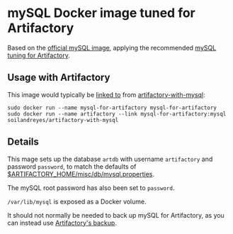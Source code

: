 # mySQL Docker image tuned for Artifactory

Based on the [official mySQL image](https://registry.hub.docker.com/_/mysql/),
applying the recommended [mySQL tuning for Artifactory](https://www.jfrog.com/confluence/display/RTF/MySQL).

## Usage with Artifactory

This image would typically be [linked to](https://docs.docker.com/userguide/dockerlinks/) 
from [artifactory-with-mysql](https://registry.hub.docker.com/u/soilandreyes/artifactory-with-mysql/):

    sudo docker run --name mysql-for-artifactory mysql-for-artifactory
    sudo docker run --name artifactory --link mysql-for-artifactory:mysql soilandreyes/artifactory-with-mysql


## Details

This mage sets up the database `artdb` with username `artifactory`
and password `password`, to match the defaults of
[$ARTIFACTORY_HOME/misc/db/mysql.properties](http://subversion.jfrog.org/artifactory/public/trunk/distribution/standalone/src/main/install/misc/db/mysql.properties).

The mySQL root password has also been set to `password`. 

`/var/lib/mysql` is exposed as a Docker volume.

It should not normally be needed to back up mySQL for Artifactory, as
you can instead use [Artifactory's
backup](https://www.jfrog.com/confluence/display/RTF/Managing+Backups).

